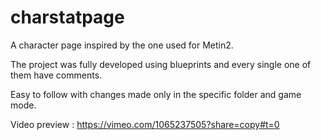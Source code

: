 # charstatpage

A character page inspired by the one used for Metin2.

The project was fully developed using blueprints and every single one of them have comments.

Easy to follow with changes made only in the specific folder and game mode.

Video preview : https://vimeo.com/1065237505?share=copy#t=0
